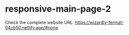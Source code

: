 # responsive-main-page-2

Check the complete website URL: https://wizardly-fermat-04cb50.netlify.app/#none
